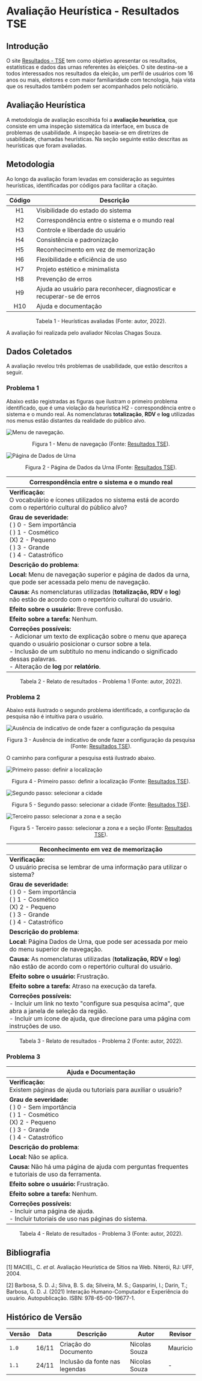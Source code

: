 # Avaliação Heurística - Resultados TSE

## Introdução

O site [Resultados - TSE](https://resultados.tse.jus.br/oficial/app/index.html#/eleicao/resultados) tem como objetivo apresentar os resultados, estatísticas e dados das urnas referentes às eleições. O site destina-se a todos interessados nos resultados da eleição, um perfil de usuários com 16 anos ou mais, eleitores e com maior familiaridade com tecnologia, haja vista que os resultados também podem ser acompanhados pelo noticiário.

## Avaliação Heurística

A metodologia de avaliação escolhida foi a **avaliação heurística**, que consiste em uma inspeção sistemática da interface, em busca de problemas de usabilidade. A inspeção baseia-se em diretrizes de usabilidade, chamadas heurísticas. Na seção seguinte estão descritas as heurísticas que foram avaliadas.

## Metodologia

Ao longo da avaliação foram levadas em consideração as seguintes heurísticas, identificadas por códigos para facilitar a citação.

| Código | Descrição |
| :-: | - |
| H1 | Visibilidade do estado do sistema |
| H2 | Correspondência entre o sistema e o mundo real |
| H3 | Controle e liberdade do usuário |
| H4 | Consistência e padronização |
| H5 | Reconhecimento em vez de memorização |
| H6 | Flexibilidade e eficiência de uso |
| H7 | Projeto estético e minimalista |
| H8 | Prevenção de erros |
| H9 | Ajuda ao usuário para reconhecer, diagnosticar e recuperar-se de erros |
| H10 | Ajuda e documentação |

<div style="text-align: center">
<p> Tabela 1 - Heurísticas avaliadas (Fonte: autor, 2022). </p>
</div>

A avaliação foi realizada pelo avaliador Nicolas Chagas Souza.

## Dados Coletados

A avaliação revelou três problemas de usabilidade, que estão descritos a seguir.

### Problema 1

Abaixo estão registradas as figuras que ilustram o primeiro problema identificado, que é uma violação da heurística H2 - correspondência entre o sistema e o mundo real. As nomenclaturas **totalização**, **RDV** e **log** utilizadas nos menus estão distantes da realidade do público alvo.

![Menu de navegação.](imgs/20-06-37.png)
<div style="text-align: center">
<p> Figura 1 - Menu de navegação (Fonte: <a href="https://resultados.tse.jus.br/oficial/app/index.html#/eleicao/resultados"> Resultados TSE</a>). </p>
</div>

![Página de Dados de Urna](imgs/20-07-06.png)
<div style="text-align: center">
<p> Figura 2 - Página de Dados da Urna (Fonte: <a href="https://resultados.tse.jus.br/oficial/app/index.html#/eleicao/resultados"> Resultados TSE</a>).</p>
</div>

| **Correspondência entre o sistema e o mundo real** |
| - |
| **Verificação:** <br/>  O vocabulário e ícones utilizados no sistema está de acordo com o repertório cultural do público alvo? |
|  **Grau de severidade:** <br/>  ( ) 0 - Sem importância <br/> ( ) 1 - Cosmético <br/> (X) 2 - Pequeno <br/> ( ) 3 - Grande <br/> ( ) 4 - Catastrófico |
| **Descrição do problema**:
| **Local:** Menu de navegação superior e página de dados da urna, que pode ser acessada pelo menu de navegação.
| **Causa:** As nomenclaturas utilizadas (**totalização, RDV** e **log**) não estão de acordo com o repertório cultural do usuário.
| **Efeito sobre o usuário:** Breve confusão.
| **Efeito sobre a tarefa:** Nenhum.
| **Correções possíveis:** <br/> - Adicionar um texto de explicação sobre o menu que apareça quando o usuário posicionar o cursor sobre a tela. <br/>  - Inclusão de um subtítulo no menu indicando o significado dessas palavras. <br/>  - Alteração de **log** por **relatório**.|

<div style="text-align: center">
<p> Tabela 2 - Relato de resultados - Problema 1 (Fonte: autor, 2022). </p>
</div>

### Problema 2

Abaixo está ilustrado o segundo problema identificado, a configuração da pesquisa não é intuitiva para o usuário.

![Ausência de indicativo de onde fazer a configuração da pesquisa](imgs/20-08-04.png)
<div style="text-align: center">
<p> Figura 3 - Ausência de indicativo de onde fazer a configuração da pesquisa (Fonte: <a href="https://resultados.tse.jus.br/oficial/app/index.html#/eleicao/resultados"> Resultados TSE</a>).</p>
</div>

O caminho para configurar a pesquisa está ilustrado abaixo.

![Primeiro passo: definir a localização](imgs/20-44-38.png)
<div style="text-align: center">
<p> Figura 4 - Primeiro passo: definir a localização (Fonte: <a href="https://resultados.tse.jus.br/oficial/app/index.html#/eleicao/resultados"> Resultados TSE</a>).</p>
</div>

![Segundo passo: selecionar a cidade](imgs/20-44-48.png)
<div style="text-align: center">
<p> Figura 5 - Segundo passo: selecionar a cidade (Fonte: <a href="https://resultados.tse.jus.br/oficial/app/index.html#/eleicao/resultados"> Resultados TSE</a>).</p>
</div>

![Terceiro passo: selecionar a zona e a seção](imgs/20-44-56.png)
<div style="text-align: center">
<p> Figura 5 - Terceiro passo: selecionar a zona e a seção (Fonte: <a href="https://resultados.tse.jus.br/oficial/app/index.html#/eleicao/resultados"> Resultados TSE</a>).</p>
</div>

| **Reconhecimento em vez de memorização** |
| - |
| **Verificação:** <br/>  O usuário precisa se lembrar de uma informação para utilizar o sistema? |
|  **Grau de severidade:** <br/>  ( ) 0 - Sem importância <br/> ( ) 1 - Cosmético <br/> (X) 2 - Pequeno <br/> ( ) 3 - Grande <br/> ( ) 4 - Catastrófico |
| **Descrição do problema**:
| **Local:** Página Dados de Urna, que pode ser acessada por meio do menu superior de navegação.
| **Causa:** As nomenclaturas utilizadas (**totalização, RDV** e **log**) não estão de acordo com o repertório cultural do usuário.
| **Efeito sobre o usuário:** Frustração.
| **Efeito sobre a tarefa:** Atraso na execução da tarefa.
| **Correções possíveis:** <br/> - Incluir um link no texto "configure sua pesquisa acima", que abra a janela de seleção da região. <br/> - Incluir um ícone de ajuda, que direcione para uma página com instruções de uso. <br/> |

<div style="text-align: center">
<p> Tabela 3 - Relato de resultados - Problema 2 (Fonte: autor, 2022). </p>
</div>

### Problema 3

| **Ajuda e Documentação** |
| - |
| **Verificação:** <br/>  Existem páginas de ajuda ou tutoriais para auxiliar o usuário? |
|  **Grau de severidade:** <br/>  ( ) 0 - Sem importância <br/> ( ) 1 - Cosmético <br/> (X) 2 - Pequeno <br/> ( ) 3 - Grande <br/> ( ) 4 - Catastrófico |
| **Descrição do problema**:
| **Local:** Não se aplica.
| **Causa:** Não há uma página de ajuda com perguntas frequentes e tutoriais de uso da ferramenta.
| **Efeito sobre o usuário:** Frustração.
| **Efeito sobre a tarefa:** Nenhum.
| **Correções possíveis:** <br/> - Incluir uma página de ajuda. <br/> - Incluir tutoriais de uso nas páginas do sistema.|

<div style="text-align: center">
<p> Tabela 4 - Relato de resultados - Problema 3 (Fonte: autor, 2022). </p>
</div>

## Bibliografia

[1] MACIEL, C. _et al_. Avaliação Heurística de Sítios na Web. Niterói, RJ: UFF, 2004.

[2] Barbosa, S. D. J.; Silva, B. S. da; Silveira, M. S.; Gasparini, I.; Darin, T.; Barbosa, G. D. J. (2021) Interação Humano-Computador e Experiência do usuário. Autopublicação. ISBN: 978-65-00-19677-1.

## Histórico de Versão

| Versão | Data  | Descrição                     | Autor         | Revisor       |
| ------ | ----- | ----------------------------- | ------------- | ------------- |
| `1.0`  | 16/11 | Criação do Documento          | Nicolas Souza | Mauricio      |
| `1.1`  | 24/11 | Inclusão da fonte nas legendas| Nicolas Souza | -             |
